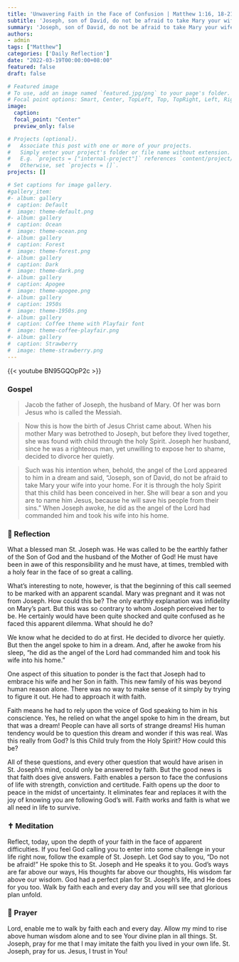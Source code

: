 ```yaml
---
title: 'Unwavering Faith in the Face of Confusion | Matthew 1:16, 18-21, 24'
subtitle: 'Joseph, son of David, do not be afraid to take Mary your wife into your home. For it is through the Holy Spirit that this child has been conceived in her. She will bear a son and you are to name him Jesus, because he will save his people from their sins.  Matthew 1:20'
summary: 'Joseph, son of David, do not be afraid to take Mary your wife into your home. For it is through the Holy Spirit that this child has been conceived in her. She will bear a son and you are to name him Jesus, because he will save his people from their sins.  Matthew 1:20'
authors:
- admin
tags: ["Matthew"]
categories: ['Daily Reflection']
date: "2022-03-19T00:00:00+08:00"
featured: false
draft: false

# Featured image
# To use, add an image named `featured.jpg/png` to your page's folder.
# Focal point options: Smart, Center, TopLeft, Top, TopRight, Left, Right, BottomLeft, Bottom, BottomRight
image:
  caption:
  focal_point: "Center"
  preview_only: false

# Projects (optional).
#   Associate this post with one or more of your projects.
#   Simply enter your project's folder or file name without extension.
#   E.g. `projects = ["internal-project"]` references `content/project/deep-learning/index.md`.
#   Otherwise, set `projects = []`.
projects: []

# Set captions for image gallery.
#gallery_item:
#- album: gallery
#  caption: Default
#  image: theme-default.png
#- album: gallery
#  caption: Ocean
#  image: theme-ocean.png
#- album: gallery
#  caption: Forest
#  image: theme-forest.png
#- album: gallery
#  caption: Dark
#  image: theme-dark.png
#- album: gallery
#  caption: Apogee
#  image: theme-apogee.png
#- album: gallery
#  caption: 1950s
#  image: theme-1950s.png
#- album: gallery
#  caption: Coffee theme with Playfair font
#  image: theme-coffee-playfair.png
#- album: gallery
#  caption: Strawberry
#  image: theme-strawberry.png
---
```


{{< youtube BN95GQOpP2c >}}

### Gospel
> Jacob the father of Joseph, the husband of Mary. Of her was born Jesus who is called the Messiah.

> Now this is how the birth of Jesus Christ came about. When his mother Mary was betrothed to Joseph, but before they lived together, she was found with child through the holy Spirit. Joseph her husband, since he was a righteous man, yet unwilling to expose her to shame, decided to divorce her quietly.

> Such was his intention when, behold, the angel of the Lord appeared to him in a dream and said, “Joseph, son of David, do not be afraid to take Mary your wife into your home. For it is through the holy Spirit that this child has been conceived in her. She will bear a son and you are to name him Jesus, because he will save his people from their sins.” When Joseph awoke, he did as the angel of the Lord had commanded him and took his wife into his home.

### :speech_balloon: Reflection
What a blessed man St. Joseph was.  He was called to be the earthly father of the Son of God and the husband of the Mother of God!  He must have been in awe of this responsibility and he must have, at times, trembled with a holy fear in the face of so great a calling.

What’s interesting to note, however, is that the beginning of this call seemed to be marked with an apparent scandal.  Mary was pregnant and it was not from Joseph.  How could this be?  The only earthly explanation was infidelity on Mary’s part.  But this was so contrary to whom Joseph perceived her to be.  He certainly would have been quite shocked and quite confused as he faced this apparent dilemma.  What should he do?

We know what he decided to do at first. He decided to divorce her quietly. But then the angel spoke to him in a dream. And, after he awoke from his sleep, “he did as the angel of the Lord had commanded him and took his wife into his home.”

One aspect of this situation to ponder is the fact that Joseph had to embrace his wife and her Son in faith.  This new family of his was beyond human reason alone.  There was no way to make sense of it simply by trying to figure it out.  He had to approach it with faith.

Faith means he had to rely upon the voice of God speaking to him in his conscience.  Yes, he relied on what the angel spoke to him in the dream, but that was a dream!  People can have all sorts of strange dreams!  His human tendency would be to question this dream and wonder if this was real.  Was this really from God?  Is this Child truly from the Holy Spirit?  How could this be?

All of these questions, and every other question that would have arisen in St. Joseph’s mind, could only be answered by faith.  But the good news is that faith does give answers.  Faith enables a person to face the confusions of life with strength, conviction and certitude.  Faith opens up the door to peace in the midst of uncertainty.  It eliminates fear and replaces it with the joy of knowing you are following God’s will.  Faith works and faith is what we all need in life to survive.

### :latin_cross: Meditation
Reflect, today, upon the depth of your faith in the face of apparent difficulties.  If you feel God calling you to enter into some challenge in your life right now, follow the example of St. Joseph.  Let God say to you, “Do not be afraid!”  He spoke this to St. Joseph and He speaks it to you.  God’s ways are far above our ways, His thoughts far above our thoughts, His wisdom far above our wisdom.  God had a perfect plan for St. Joseph’s life, and He does for you too.  Walk by faith each and every day and you will see that glorious plan unfold.

### :pray: Prayer
Lord, enable me to walk by faith each and every day.  Allow my mind to rise above human wisdom alone and to see Your divine plan in all things.  St. Joseph, pray for me that I may imitate the faith you lived in your own life.  St. Joseph, pray for us.  Jesus, I trust in You!
